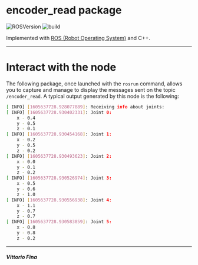 # encoder_read package

![ROSVersion](https://img.shields.io/badge/ROS-melodic-blue)
![build](https://img.shields.io/badge/build-passed-success)

Implemented with [ROS (Robot Operating System)](http://wiki.ros.org/) and C++.  
___
# Interact with the node
The following package, once launched with the ```rosrun``` command, allows you to capture and manage to display the messages sent on the topic ```/encoder_read```. A typical output generated by this node is the following:
```bash
[ INFO] [1605637728.928077889]: Receiving info about joints: 
[ INFO] [1605637728.930402331]: Joint 0:
	x - 0.4
	y - 0.5
	z - 0.1
[ INFO] [1605637728.930454168]: Joint 1:
	x - 0.2
	y - 0.5
	z - 0.2
[ INFO] [1605637728.930493623]: Joint 2:
	x - 0.0
	y - 0.1
	z - 0.2
[ INFO] [1605637728.930526974]: Joint 3:
	x - 0.5
	y - 0.6
	z - 1.0
[ INFO] [1605637728.930556938]: Joint 4:
	x - 1.1
	y - 0.7
	z - 0.7
[ INFO] [1605637728.930583859]: Joint 5:
	x - 0.8
	y - 0.8
	z - 0.2
```
____
##### Vittorio Fina